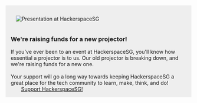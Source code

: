 <div class="row">
  <div class="col-md-1">
  </div>
  <div class="col-md-10" style="padding: 1em; background-color: #eee;">
    <div class="row">
      <div class="col-md-6">
      <img src="imgs/kgbraspjam.jpg" alt="Presentation at HackerspaceSG" style="padding: 1em;" />
      </div>
      <div class="col-md-6">
        <h3>We're raising funds for a new projector!</h3>
        If you've ever been to an event at HackerspaceSG, you'll know how essential a projector is to us. Our old projector is breaking down, and we're raising funds for a new one.<br /><br />
Your support will go a long way towards keeping HackerspaceSG a great place for the tech community to learn, make, think, and do!<br />
        <a href="https://www.indiegogo.com/projects/a-new-projector-for-hackerspacesg/" class="btn btn-default btn-lg btn-primary" style="margin: 1em 2em;">Support HackerspaceSG!</a><br />
      </div>
    </div>
  </div>
  <div class="col-md-1">
  </div>
</div>